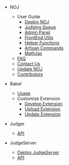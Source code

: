 - NOJ

  - User Guide
    - [Deploy NOJ](noj/guide/deploy.md)
    - [Judging Queue](noj/guide/queue.md)
    - [Admin Panel](noj/guide/admin.md)
    - [FrontEnd Utils](noj/guide/frontend.md)
    - [Helper Functions](noj/guide/helper.md)
    - [Artisan Commands](noj/guide/artisan.md)
    - [MathJax](noj/guide/mathjax.md)
  - [FAQ](noj/faq.md)
  - [Contact Us](noj/guide/contact.md)
  - [Update NOJ](noj/update.md)
  - [Contributors](noj/team.md)

- Babel
  - [Usage](babel/usage.md)
  - Customize Extension
    - [Develop Extension](babel/develop.md)
    - [Upload Extension](babel/upload.md)
    - [Update Extension](babel/update.md)

- Judger

  - [API](judger/api.md)

- JudgeServer

  - [Deploy JudgeServer](judgeserver/deploy.md)
  - [API](judgeserver/api.md)
